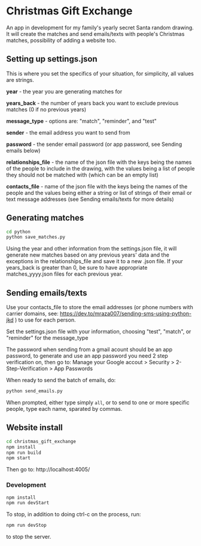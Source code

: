 # Christmas Gift Exchange

An app in development for my family's yearly secret Santa random drawing.  It will create the matches and send emails/texts with people's Christmas matches, possibility of adding a website too. 

## Setting up settings.json

This is where you set the specifics of your situation, for simplicity, all values are strings.

**year** - the year you are generating matches for

**years_back** - the number of years back you want to exclude previous matches (0 if no previous years)

**message_type** - options are: "match", "reminder", and "test"

**sender** - the email address you want to send from

**password** - the sender email password (or app password, see Sending emails below)

**relationships_file** - the name of the json file with the keys being the names of the people to include in the drawing, with the values being a list of people they should not be matched with (which can be an empty list)

**contacts_file** - name of the json file with the keys being the names of the people and the values being either a string or list of strings of their email or text message addresses (see Sending emails/texts for more details)

## Generating matches

```sh
cd python
python save_matches.py
````
Using the year and other information from the settings.json file, it will generate new matches based on any previous years' data and the exceptions in the relationships_file and save it to a new .json file.  If your years_back is greater than 0, be sure to have appropriate matches_yyyy.json files for each previous year.

## Sending emails/texts

Use your contacts_file to store the email addresses (or phone numbers with carrier domains, see: https://dev.to/mraza007/sending-sms-using-python-jkd ) to use for each person.

Set the settings.json file with your information, 
choosing "test", "match", or "reminder" for the message_type

The password when sending from a gmail acount should be an app password, to generate and use an app password you need 2 step verification on, then go to:
Manage your Google accout > Security > 2-Step-Verification > App Passwords

When ready to send the batch of emails, do:

```sh
python send_emails.py
```

When prompted, either type simply `all`, or to send to one or more specific people, type each name, sparated by commas.



## Website install

```sh
cd christmas_gift_exchange
npm install
npm run build
npm start
```
Then go to: http://localhost:4005/

### Development

```sh
npm install
npm run devStart
```

To stop, in addition to doing ctrl-c on the process, run:
```sh
npm run devStop
```
to stop the server.
